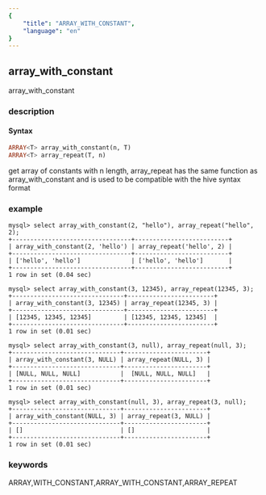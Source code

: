 ```yaml
---
{
    "title": "ARRAY_WITH_CONSTANT",
    "language": "en"
}
---
```


## array_with_constant

array_with_constant

### description

#### Syntax

```sql
ARRAY<T> array_with_constant(n, T)
ARRAY<T> array_repeat(T, n)
```

get array of constants with n length, array_repeat has the same function as array_with_constant and is used to be compatible with the hive syntax format
### example

```
mysql> select array_with_constant(2, "hello"), array_repeat("hello", 2);
+---------------------------------+--------------------------+
| array_with_constant(2, 'hello') | array_repeat('hello', 2) |
+---------------------------------+--------------------------+
| ['hello', 'hello']              | ['hello', 'hello']       |
+---------------------------------+--------------------------+
1 row in set (0.04 sec)

mysql> select array_with_constant(3, 12345), array_repeat(12345, 3);
+-------------------------------+------------------------+
| array_with_constant(3, 12345) | array_repeat(12345, 3) | 
+-------------------------------+------------------------+
| [12345, 12345, 12345]         | [12345, 12345, 12345]  |
+-------------------------------+------------------------+
1 row in set (0.01 sec)

mysql> select array_with_constant(3, null), array_repeat(null, 3);
+------------------------------+-----------------------+
| array_with_constant(3, NULL) | array_repeat(NULL, 3) |
+------------------------------+-----------------------+
| [NULL, NULL, NULL]           |  [NULL, NULL, NULL]   |
+------------------------------+-----------------------+
1 row in set (0.01 sec)

mysql> select array_with_constant(null, 3), array_repeat(3, null);
+------------------------------+-----------------------+
| array_with_constant(NULL, 3) | array_repeat(3, NULL) |
+------------------------------+-----------------------+
| []                           | []                    |
+------------------------------+-----------------------+
1 row in set (0.01 sec)

```

### keywords

ARRAY,WITH_CONSTANT,ARRAY_WITH_CONSTANT,ARRAY_REPEAT
